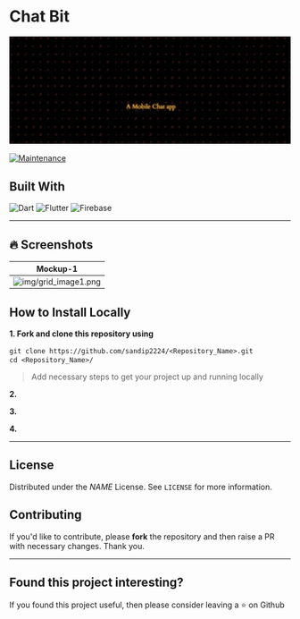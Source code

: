# Chat Bit

<p align="center">
   <img src="web/banner.gif" alt="Logo"/>
</p>
<!-- PROJECT LOGO -->

[![Maintenance](https://img.shields.io/badge/Maintained%3F-yes-green.svg?style=for-the-badge)](https://GitHub.com/Naereen/StrapDown.js/graphs/commit-activity)

<!-- ABOUT THE PROJECT -->
## Built With

<p align="left">
   <img alt="Dart" src="https://img.shields.io/badge/dart-%230175C2.svg?style=for-the-badge&logo=dart&logoColor=white"/>
   <img alt="Flutter" src="https://img.shields.io/badge/Flutter-%2302569B.svg?style=for-the-badge&logo=Flutter&logoColor=white"/>
   <img alt="Firebase" src="https://img.shields.io/badge/firebase-%23039BE5.svg?style=for-the-badge&logo=firebase"/>
</p>  


---

## 🔥 Screenshots

| Mockup-1 |
| - |
| ![img/grid_image1.png](img/grid_image1.png) |

<!-- BUILT WITH -->  

## How to Install Locally

**1. Fork and clone this repository using**

   ```
   git clone https://github.com/sandip2224/<Repository_Name>.git
   cd <Repository_Name>/
   ```  

> Add necessary steps to get your project up and running locally  

**2.**  

**3.**  

**4.**

---

## License

Distributed under the _NAME_ License. See `LICENSE` for more information.  


## Contributing

If you'd like to contribute, please **fork** the repository and then raise a PR with necessary changes. Thank you.

---

## Found this project interesting?

If you found this project useful, then please consider leaving a :star: on Github
